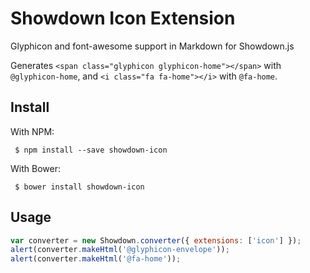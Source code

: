 Showdown Icon Extension
=======================

Glyphicon and font-awesome support in Markdown for Showdown.js

Generates ```<span class="glyphicon glyphicon-home"></span>``` with ```@glyphicon-home```,
and ```<i class="fa fa-home"></i>``` with ```@fa-home```.


## Install
With NPM:  
```
 $ npm install --save showdown-icon
```

With Bower:  
```
 $ bower install showdown-icon
```

## Usage
```js
var converter = new Showdown.converter({ extensions: ['icon'] });
alert(converter.makeHtml('@glyphicon-envelope'));
alert(converter.makeHtml('@fa-home'));
```
